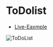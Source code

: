 # ToDolist 


* [Live-Eaxmple](https://omsmir.github.io/TodoList.io/)


![ToDoList](https://user-images.githubusercontent.com/96446413/188531611-e2a71e4a-dd33-4720-9f0f-33cfd0490915.gif)
